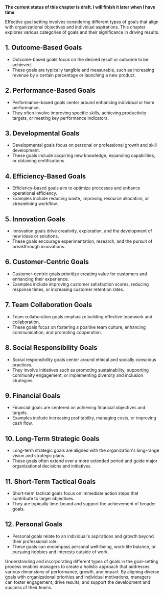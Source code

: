 **The current status of this chapter is draft. I will finish it later when I have time**

Effective goal setting involves considering different types of goals that align with organizational objectives and individual aspirations. This chapter explores various categories of goals and their significance in driving results.

**1. Outcome-Based Goals**
--------------------------

* Outcome-based goals focus on the desired result or outcome to be achieved.
* These goals are typically tangible and measurable, such as increasing revenue by a certain percentage or launching a new product.

**2. Performance-Based Goals**
------------------------------

* Performance-based goals center around enhancing individual or team performance.
* They often involve improving specific skills, achieving productivity targets, or meeting key performance indicators.

**3. Developmental Goals**
--------------------------

* Developmental goals focus on personal or professional growth and skill development.
* These goals include acquiring new knowledge, expanding capabilities, or obtaining certifications.

**4. Efficiency-Based Goals**
-----------------------------

* Efficiency-based goals aim to optimize processes and enhance operational efficiency.
* Examples include reducing waste, improving resource allocation, or streamlining workflow.

**5. Innovation Goals**
-----------------------

* Innovation goals drive creativity, exploration, and the development of new ideas or solutions.
* These goals encourage experimentation, research, and the pursuit of breakthrough innovations.

**6. Customer-Centric Goals**
-----------------------------

* Customer-centric goals prioritize creating value for customers and enhancing their experience.
* Examples include improving customer satisfaction scores, reducing response times, or increasing customer retention rates.

**7. Team Collaboration Goals**
-------------------------------

* Team collaboration goals emphasize building effective teamwork and collaboration.
* These goals focus on fostering a positive team culture, enhancing communication, and promoting cooperation.

**8. Social Responsibility Goals**
----------------------------------

* Social responsibility goals center around ethical and socially conscious practices.
* They involve initiatives such as promoting sustainability, supporting community engagement, or implementing diversity and inclusion strategies.

**9. Financial Goals**
----------------------

* Financial goals are centered on achieving financial objectives and targets.
* Examples include increasing profitability, managing costs, or improving cash flow.

**10. Long-Term Strategic Goals**
---------------------------------

* Long-term strategic goals are aligned with the organization's long-range vision and strategic plans.
* These goals often extend over a more extended period and guide major organizational decisions and initiatives.

**11. Short-Term Tactical Goals**
---------------------------------

* Short-term tactical goals focus on immediate action steps that contribute to larger objectives.
* They are typically time-bound and support the achievement of broader goals.

**12. Personal Goals**
----------------------

* Personal goals relate to an individual's aspirations and growth beyond their professional role.
* These goals can encompass personal well-being, work-life balance, or pursuing hobbies and interests outside of work.

Understanding and incorporating different types of goals in the goal-setting process enables managers to create a holistic approach that addresses various dimensions of performance, growth, and impact. By aligning diverse goals with organizational priorities and individual motivations, managers can foster engagement, drive results, and support the development and success of their teams.

